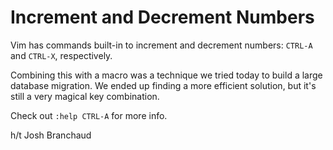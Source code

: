 # Increment and Decrement Numbers

Vim has commands built-in to increment and decrement numbers: `CTRL-A` and `CTRL-X`, respectively.

Combining this with a macro was a technique we tried today to build a large database migration. We ended up finding a more efficient solution, but it's still a very magical key combination.

Check out `:help CTRL-A` for more info.

h/t Josh Branchaud
